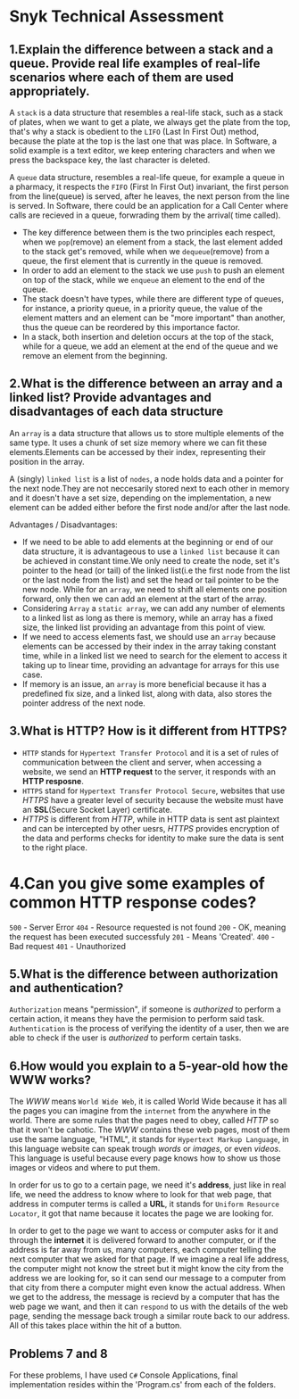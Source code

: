 # Snyk Technical Assessment


## 1.Explain the difference between a stack and a queue. Provide real life examples of real-life scenarios where each of them are used appropriately.

A `stack` is a data structure that resembles a real-life stack, such as a stack of plates, when we want to get a plate, we always get the plate from the top, that's why a stack is obedient to the `LIFO` (Last In First Out) method, because the plate at the top is the last one that was place.
In Software, a solid example is a text editor, we keep entering characters and when we press the backspace key, the last character is deleted.

A `queue` data structure, resembles a real-life queue, for example a queue in a pharmacy, it respects the `FIFO` (First In First Out) invariant, the first person from the line(queue) is served, after he leaves, the next person from the line is served.
In Software, there could be an application for a Call Center where calls are recieved in a queue, forwrading them by the arrival( time called).

  + The key difference between them is the two principles each respect, when we `pop`(remove) an element from a stack, the last element added to the stack get's removed, while when we `dequeue`(remove) from a queue, the first element that is currently in the queue is removed.
  + In order to add an element to the stack we use `push` to push an element on top of the stack, while we `enqueue` an element to the end of the queue.
  + The stack doesn't have types, while there are different type of queues, for instance, a priority queue, in a priority queue, the value of the element matters and an element can be "more important" than another, thus the queue can be reordered by this importance factor.
  + In a stack, both insertion and deletion occurs at the top of the stack, while for a queue, we add an element at the end of the queue and we remove an element from the beginning.


## 2.What is the difference between an array and a linked list? Provide advantages and disadvantages of each data structure

An `array` is a data structure that allows us to store multiple elements of the same type. It uses a chunk of set size memory where we can fit these elements.Elements can be accessed by their index, representing their position in the array.

A (singly) `linked list`  is a list of `nodes`, a node holds data and a pointer for the next node.They are not neccesarily stored next to each other in memory and it doesn't have a set size, depending on the implementation, a new element can be added either before the first node and/or after the last node.

Advantages / Disadvantages:
  + If we need to be able to add elements at the beginning or end of our data structure, it is advantageous to use a `linked list` because it can be achieved in constant time.We only need to create the node, set it's pointer to the head (or tail) of the linked list(i.e the first node from the list or the last node from the list) and set the head or tail pointer to be the new node.
While for an `array`, we need to shift all elements one position forward, only then we can add an element at the start of the array.
  + Considering `Array` a `static array`, we can add any number of elements to a linked list as long as there is memory, while an array has a fixed size, the linked list providing an advantage from this point of view.
  + If we need to access elements fast, we should use an `array` because elements can be accessed by their index in the array taking constant time, while in a linked list we need to search for the element to access it taking up to linear time, providing an advantage for arrays for this use case.
  + If memory is an issue, an `array` is more beneficial because it has a predefined fix size, and a linked list, along with data, also stores the pointer address of the next node.


## 3.What is HTTP? How is it different from HTTPS?

  + `HTTP` stands for `Hypertext Transfer Protocol` and it is a set of rules of communication between the client and server, when accessing a website, we send an **HTTP request** to the server, it responds with an **HTTP resposne**.
  + `HTTPS` stand for `Hypertext Transfer Protocol Secure`, websites that use *HTTPS* have a greater level of security because the website must have an **SSL**(Secure Socket Layer) certificate.
  + *HTTPS* is different from *HTTP*, while in HTTP data is sent ast plaintext and can be intercepted by other uesrs, *HTTPS* provides encryption of the data and performs checks for identity to make sure the data is sent to the right place.

# 4.Can you give some examples of common HTTP response codes?
  `500` - Server Error
  `404` - Resource requested is not found
  `200` - OK, meaning the request has been executed successfuly
  `201` - Means 'Created'.
  `400` - Bad request
  `401` - Unauthorized
## 5.What is the difference between authorization and authentication?

`Authorization` means "permission", if someone is *authorized* to perform a certain action, it means they have the permision to perform said task.
`Authentication` is the process of verifying the identity of a user, then we are able to check if the user is *authorized* to perform certain tasks.


## 6.How would you explain to a 5-year-old how the WWW works?

The *WWW* means `World Wide Web`, it is called World Wide because it has all the pages you can imagine from the `internet` from the anywhere in the world.
There are some rules that the pages need to obey, called *HTTP* so that it won't be cahotic.
The *WWW* contains these web pages, most of them use the same language, "HTML", it stands for `Hypertext Markup Language`, in this language website can speak trough *words* or *images*, or even *videos*.
This language is useful because every page knows how to show us those images or videos and where to put them.

In order for us to go to a certain page, we need it's **address**, just like in real life, we need the address to know where to look for that web page, that address in computer terms is called a **URL**, it stands for `Uniform Resource Locator`, it got that name because it locates the page we are looking for.

In order to get to the page we want to access or computer asks for it and through the **internet** it is delivered forward to another computer, or if the address is far away from us, many computers, each computer telling the next computer that we asked for that page. 
If we imagine a real life address, the computer might not know the street but it might know the city from the address we are looking for, so it can send our message to a computer from that city from there a computer might even know the actual address. 
When we get to the address, the message is recievd by a computer that has the web page we want, and then it can `respond` to us with the details of the web page, sending the message back trough a similar route back to our address.
All of this takes place within the hit of a button.

## Problems 7 and 8
 For these problems, I have used `C#` Console Applications, final implementation resides within the 'Program.cs' from each of the folders.
